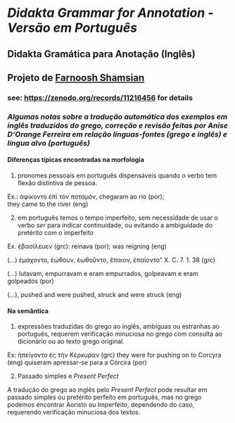#  <i>Didakta Grammar for Annotation - Versão em Português </i> 
## Didakta Gramática para Anotação (Inglês)
## Projeto de [Farnoosh Shamsian](https://zenodo.org/records/11216456)
### see: https://zenodo.org/records/11216456 for details

### *Algumas notas sobre a tradução automática dos exemplos em inglês traduzidos do grego, correção e revisão feitas por Anise D'Orange Ferreira em relação línguas-fontes (grego e inglês) e língua alvo (português)*

#### Diferenças típicas encontradas na morfologia

1) pronomes pessoais em português dispensáveis quando o verbo tem flexão distintiva de pessoa.

Ex.: ἀφίκοντο ἐπὶ τὸν ποταμὸν, 
chegaram ao rio (por);  
they came to the river (eng)

2) em português temos o tempo imperfeito, sem necessidade de usar o verbo *ser* para indicar continuidade, ou evitando a ambiguidade do pretérito com o imperfeito

Ex. ἐβασίλευεν (grc):  reinava (por); was reigning (eng)

(...) ἐμάχοντο, ἐώθουν, ἐωθοῦντο, ἔπαιον, ἐπαίοντο" X. C. 7. 1. 38 (grc)

(…) lutavam, empurravam e eram empurrados, golpeavam e eram golpeados (por)

(…), pushed and were pushed, struck and were struck (eng)


#### Na semântica
1)  expressões traduzidas do grego ao inglês,  ambíguas ou estranhas ao português, requerem verificação minuciosa no grego com consulta ao dicionário ou ao texto grego original. 

Ex: ἠπείγοντο ἐς τὴν Κέρκυραν (grc)
they were for pushing on to Corcyra (eng)
quiseram apressar-se para a Córcira (por)

2) Passado simples e *Present Perfect*
   
A tradução do grego ao inglês pelo *Present Perfect* pode resultar em passado simples ou pretérito perfeito em português, mas no grego podemos encontrar Aoristo ou Imperfeito, dependendo do caso, requerendo verificação minuciosa dos textos.
